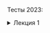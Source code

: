 Тесты 2023:

<details><summary>Лекция 1</summary>
Что бы пройти курс вам необходимо (минимально):

1. Набрать 60+ баллов и текщие тесты.
2. Сдать все 3 лабораторные работы и экзамен.
3. Сдать все 3 лабораторные работы.
4. Сдать экзамен.
5. Принять участие в проектах преподавателя.

2

Лабораторную работу №1 следует сдать?

1. В течении 2 месяцев.
2. В течении сессии.
3. До лета.

3

Тесты в начале лекционных занятия НЕ влияют на:

1. Количество баллов за курс.
2. На возможность получения автомата.
3. На количество вопросов на экзамене.

1

Как правильно вносить правки к слайдам и коспектам?

1. Написать преподавателю в телеграм.
2. Отправить patch файл на электронную почту.
3. Оформить Merge Request. Одна опечатка -- один MR.
4. Оформить Merge Request. Скинуть ссылку в телеграмме.
5. Оформить Merge Request. Один MR -- группа связанных правок одного типа.
6. Не стоит указывать преподавателю на его ошибки.

5

Вычислительная платформа это:

1. Архитектура процессора.
2. Совокупность технических средств, позволяющий решить прикладную задачу.
3. Совокупность программных средств.
4. Совокупность аппаратных средств.

3

В некоторых лабораторных работах учащиеся оценивают друг-друга. Без этой оценки:

1. Нельзя получить отлично.
2. Нельзя получить хорошо.
3. Нельзя получить удовлитворительно.
4. Можно получить любую оценку за курс.

4

Ваш результат: 4/6

<details><summary>Лекция 2</summary>
Почему большинство современных компьютерных систем считаются системами с преобладающей программной составляющей?

1. Программная составляющая является частью системы.
2. Значительная частью бюджета уходит на разработку программного обеспечения.
3. Система может распространяться без аппаратного обеспечения.
4. Разработка системы включает создание программы испытаний.

2

На какой стадии жизненного цикла системы происходит взаимодействие с операционным окружением?

1. Замысел
2. Разработка
3. Производство
4. Использование
5. Поддержка
6. Списание

4

Что такое 'обеспечивающая система'?

1. Элемент разрабатываемой системы.
2. Система из операционного окружения.
3. Система энергоснабжения.
4. Инвесторы и инвестиционные фонды.
5. Любая система, продвигающая нашу систему по стадиями жизненного цикла.

5

